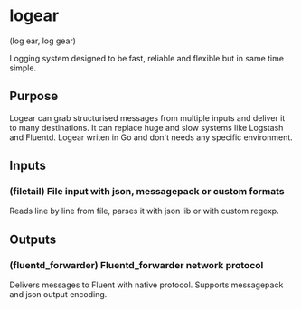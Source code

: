 # logear

(log ear, log gear)

Logging system designed to be fast, reliable and flexible but in same time simple.

## Purpose

Logear can grab structurised messages from multiple inputs and deliver it to many destinations.
It can replace huge and slow systems like Logstash and Fluentd.
Logear writen in Go and don't needs any specific environment.

## Inputs

### (filetail) File input with json, messagepack or custom formats
Reads line by line from file, parses it with json lib or with custom regexp.

## Outputs

### (fluentd_forwarder) Fluentd_forwarder network protocol
Delivers messages to Fluent with native protocol. Supports messagepack and json output encoding.
